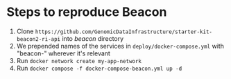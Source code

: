 # Steps to reproduce Beacon
1. Clone `https://github.com/GenomicDataInfrastructure/starter-kit-beacon2-ri-api` into _beacon_ directory
2. We prepended names of the services in `deploy/docker-compose.yml` with "beacon-" wherever it's relevant
3. Run `docker network create my-app-network`
4. Run `docker compose -f docker-compose-beacon.yml up -d`